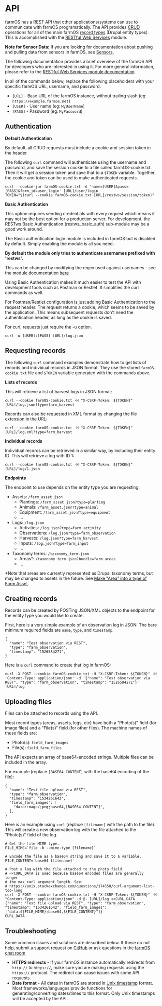 # API

farmOS has a [REST API] that other applications/systems can use to communicate
with farmOS programatically. The API provides [CRUD] operations for all of the
main farmOS [record types] (Drupal entity types). This is accomplished with the
[RESTful Web Services] module.

**Note for Sensor Data:** If you are looking for documentation about pushing
and pulling data from sensors in farmOS, see [Sensors](/guide/assets/sensors).

The following documentation provides a brief overview of the farmOS API for
developers who are interested in using it. For more general information, please
refer to the [RESTful Web Services module documentation].

In all of the commands below, replace the following placeholders with your
specific farmOS URL, username, and password.

* `[URL]` - Base URL of the farmOS instance, without trailing slash (eg: `https://example.farmos.net`)
* `[USER]` - User name (eg: `MyUserName`)
* `[PASS]` - Password (eg: `MyPassword`)

## Authentication

**Default Authentication**

By default, all CRUD requests must include a cookie and session token in the
header.

The following `curl` command will authenticate using the username and password,
and save the session cookie to a file called farmOS-cookie.txt. Then it will
get a session token and save that to a `$TOKEN` variable. Together, the cookie
and token can be used to make authenticated requests.

    curl --cookie-jar farmOS-cookie.txt -d 'name=[USER]&pass=[PASS]&form_id=user_login' [URL]/user/login
    TOKEN="$(curl --cookie farmOS-cookie.txt [URL]/restws/session/token)"

**Basic Authentication**

This option requires sending credentials with every request which means it may
not be the best option for a production server. For development, the RESTws
Basic Authentication (restws_basic_auth) sub-module may be a good work around.

The Basic authentication login module is included in farmOS but is disabled by
default. Simply enabling the module is all you need.

**By default the module only tries to authenticate usernames prefixed with 'restws'.**

This can be changed by modifying the regex used against usernames - see the
module documentation [here](https://cgit.drupalcode.org/restws/tree/restws_basic_auth/README.txt)

Using Basic Authentication makes it much easier to test the API with
development tools such as Postman or Restlet. It simplifies the curl commands
as well.

For Postman/Restlet configuration is just adding Basic Authentication to the
request header. The request returns a cookie, which seems to be saved by the
application. This means subsequent requests don't need the authentication
header, as long as the cookie is saved.

For curl, requests just require the -u option.

    curl -u [USER]:[PASS] [URL]/log.json

## Requesting records

The following `curl` command examples demonstrate how to get lists of records
and individual records in JSON format. They use the stored `farmOS-cookie.txt`
file and `$TOKEN` variable generated with the commands above.

**Lists of records**

This will retrieve a list of harvest logs in JSON format:

    curl --cookie farmOS-cookie.txt -H "X-CSRF-Token: ${TOKEN}" [URL]/log.json?type=farm_harvest

Records can also be requested in XML format by changing the file extension in
the URL:

    curl --cookie farmOS-cookie.txt -H "X-CSRF-Token: ${TOKEN}" [URL]/log.xml?type=farm_harvest

**Individual records**

Individual records can be retrieved in a similar way, by including their entity
ID. This will retrieve a log with ID 1:

    curl --cookie farmOS-cookie.txt -H "X-CSRF-Token: ${TOKEN}" [URL]/log/1.json

**Endpoints**

The endpoint to use depends on the entity type you are requesting:

* Assets: `/farm_asset.json`
    * Plantings: `/farm_asset.json?type=planting`
    * Animals: `/farm_asset.json?type=animal`
    * Equipment: `/farm_asset.json?type=equipment`
    * ...
* Logs: `/log.json`
    * Activities: `/log.json?type=farm_activity`
    * Observations: `/log.json?type=farm_observation`
    * Harvests: `/log.json?type=farm_harvest`
    * Inputs: `/log.json?type=farm_input`
    * ...
* Taxonomy terms: `/taxonomy_term.json`
    * Areas*: `/taxonomy_term.json?bundle=farm_areas`
    * ...

*Note that areas are currently represented as Drupal taxonomy terms, but may be
changed to assets in the future. See [Make "Area" into a type of Farm Asset].

## Creating records

Records can be created by POSTing JSON/XML objects to the endpoint for the
entity type you would like to create.

First, here is a very simple example of an observation log in JSON. The bare
minimum required fields are `name`, `type`, and `timestamp`.

    {
      "name": "Test observation via REST",
      "type": "farm_observation",
      "timestamp": "1526584271",
    }

Here is a `curl` command to create that log in farmOS:

    curl -X POST --cookie farmOS-cookie.txt -H "X-CSRF-Token: ${TOKEN}" -H 'Content-Type: application/json' -d '{"name": "Test observation via REST", "type": "farm_observation", "timestamp": "1526584271"}' [URL]/log

## Uploading files

Files can be attached to records using the API.

Most record types (areas, assets, logs, etc) have both a "Photo(s)" field (for
image files) and a "File(s)" field (for other files). The machine names of
these fields are:

* Photo(s): `field_farm_images`
* File(s): `field_farm_files`

The API expects an array of base64-encoded strings. Multiple files can be
included in the array.

For example (replace `[BASE64_CONTENT]` with the base64 encoding of the file):

    {
      "name": "Test file upload via REST",
      "type": "farm_observation",
      "timestamp": "1534261642",
      "field_farm_images": [
        "data:image/jpeg;base64,[BASE64_CONTENT]",
      ],
    }

Here is an example using `curl` (replace `[filename]` with the path to the
file). This will create a new observation log with the file attached to the
"Photo(s)" field of the log.

    # Get the file MIME type.
    FILE_MIME=`file -b --mime-type [filename]`

    # Encode the file as a base64 string and save it to a variable.
    FILE_CONTENT=`base64 [filename]`

    # Post a log with the file attached to the photo field.
    # <<CURL_DATA is used because base64 encoded files are generally longer
    # the max curl argument length. See:
    # https://unix.stackexchange.com/questions/174350/curl-argument-list-too-long
    curl -X POST --cookie farmOS-cookie.txt -H "X-CSRF-Token: ${TOKEN}" -H "Content-Type: application/json" -d @- [URL]/log <<CURL_DATA
    {"name": "Test file upload via REST", "type": "farm_observation", "timestamp": "1534261642", "field_farm_images": ["data:${FILE_MIME};base64,${FILE_CONTENT}"]}
    CURL_DATA

## Troubleshooting

Some common issues and solutions are described below. If these do not help,
submit a support request on [GitHub] or ask questions in the
[farmOS chat room].

* **HTTPS redirects** - If your farmOS instance automatically redirects from
  `http://` to `https://`, make sure you are making requests using the
  `https://` protocol. The redirect can cause issues with some API requests.
* **Date format** - All dates in farmOS are stored in [Unix timestamp] format.
  Most frameworks/languages provide functions for generating/converting
  dates/times to this format. Only Unix timestamps will be accepted by the API.

[REST API]: https://en.wikipedia.org/wiki/Representational_state_transfer
[CRUD]: https://en.wikipedia.org/wiki/Create,_read,_update_and_delete
[record types]: /development/architecture
[RESTful Web Services]: https://www.drupal.org/project/restws
[RESTful Web Services module documentation]: https://www.drupal.org/node/1860564
[Make "Area" into a type of Farm Asset]: https://www.drupal.org/project/farm/issues/2363393
[GitHub]: https://github.com/farmOS/farmOS
[farmOS chat room]: https://riot.im/app/#/room/#farmOS:matrix.org
[Unix timestamp]: https://en.wikipedia.org/wiki/Unix_time

